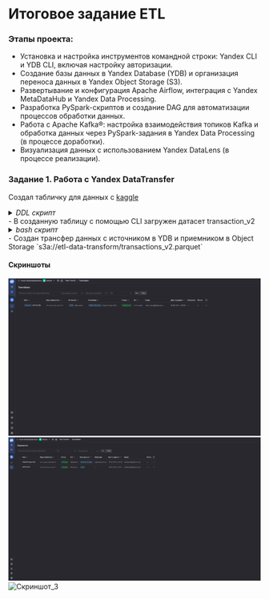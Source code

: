 # Итоговое задание ETL

### Этапы проекта:

- Установка и настройка инструментов командной строки: Yandex CLI и YDB CLI, включая настройку авторизации.
- Создание базы данных в Yandex Database (YDB) и организация переноса данных в Yandex Object Storage (S3).
- Развертывание и конфигурация Apache Airflow, интеграция с Yandex MetaDataHub и Yandex Data Processing.
- Разработка PySpark-скриптов и создание DAG для автоматизации процессов обработки данных.
- Работа с Apache Kafka®: настройка взаимодействия топиков Kafka и обработка данных через PySpark-задания в Yandex Data Processing (в процессе доработки).
- Визуализация данных с использованием Yandex DataLens (в процессе реализации).

### Задание 1. Работа с Yandex DataTransfer

Создал табличку для данных с [kaggle](https://www.kaggle.com/datasets)
  <details>
    <summary><i>DDL скрипт</i></summary>
    
    CREATE TABLE transactions_v2 (
          msno Utf8,
          payment_method_id Int32,
          payment_plan_days Int32,
          plan_list_price Int32,
          actual_amount_paid Int32,
          is_auto_renew Int8,
          transaction_date Utf8,
          membership_expire_date Utf8,
          is_cancel Int8,
          PRIMARY KEY (msno)
      );

  </details> 
- В созданную таблицу с помощью CLI загружен датасет transaction_v2
  <details>
    <summary><i>bash скрипт</i></summary>
  
    ### bash-скрипт загрузки датасета
    
    ydb  `
    --endpoint grpcs://ydb.serverless.yandexcloud.net:2135 `
    --database /ru-central1/[эндпоинт]/['эндпоинт] `
    --sa-key-file key.json `
    import file csv `
    --path transactions_v2 `
    --delimiter "," `
    --skip-rows 1 `
    --null-value "" `
    --verbose `
    transactions_v2.csv
  </details> 
- Создан трансфер данных с источником в YDB и приемником в Object Storage
  `s3a://etl-data-transform/transactions_v2.parquet`
  
#### Скриншоты
![Скриншот_1](.assets/task_1_1.jpg)
![Скриншот_2](.assets/task_1_2.jpg)
![Скриншот_3](.assets/task_1_3.jpg)

